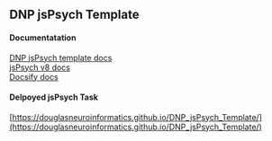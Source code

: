 ## DNP jsPsych Template

#### Documentatation

[DNP jsPsych template docs](https://douglasneuroinformatics.github.io/DNP_jsPsych_Template/docs/)  
[jsPsych v8 docs](https://www.jspsych.org/v8/)  
[Docsify docs](https://docsify.js.org.)

#### Delpoyed jsPsych Task
[https://douglasneuroinformatics.github.io/DNP_jsPsych_Template/](https://douglasneuroinformatics.github.io/DNP_jsPsych_Template/)
